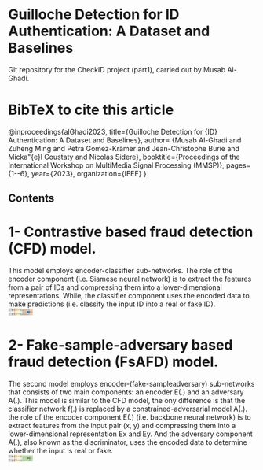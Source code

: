 # Guilloche Detection for ID Authentication: A Dataset and Baselines
Git repository for the CheckID project (part1), carried out by Musab Al-Ghadi.

# BibTeX to cite this article
@inproceedings{alGhadi2023,
title={Guilloche Detection for {ID} Authentication: A Dataset and Baselines},
author= {Musab Al-Ghadi and Zuheng Ming and Petra Gomez-Krämer and Jean-Christophe Burie and Micka\"{e}l Coustaty and Nicolas Sidere},
booktitle={Proceedings of the International Workshop on MultiMedia Signal Processing (MMSP)},
pages={1--6},
year={2023},
organization={IEEE}
}


## Contents <br />

# 1- Contrastive based fraud detection (CFD) model. <br />
This model employs encoder-classifier sub-networks. The role of the encoder component (i.e. Siamese neural network) is to extract the features from a pair of IDs and compressing them into a lower-dimensional representations. While, the classifier component uses the encoded data to make predictions (i.e. classify the input ID into a real or fake ID). 
<br />
<img
  src="blob/CFD.png"
  alt="Alt text"
  title="Optional title"
  style="display: inline-block; margin: 0 auto; max-width: 50px">
  <br />
  
# 2- Fake-sample-adversary based fraud detection (FsAFD) model. <br /> 
The second model employs encoder-(fake-sampleadversary) sub-networks that consists of two main components: an encoder E(.) and an adversary A(.).
This model is similar to the CFD model, the ony difference is that the classifier network f(.) is replaced by a constrained-adversarial model A(.).
the role of the encoder component E(.) (i.e. backbone neural network) is to extract features from the input pair (x, y) and compressing them into a lower-dimensional representation Ex and Ey. And the adversary component A(.), also known as the discriminator, uses the encoded data to determine whether the input is real or fake.
<br />
<img
  src="blob/FsAFD.png"
  alt="Alt text"
  title="Optional title"
  style="display: inline-block; margin: 0 auto; max-width: 50px">
  <br />

